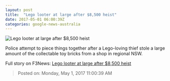 ```yaml
---
layout: post
title:  "Lego looter at large after $8,500 heist"
date: 2017-05-01 06:00:39Z
categories: google-news-australia
---
```


![Lego looter at large after $8,500 heist](http://www.abc.net.au/news/image/5495858-1x1-700x700.jpg)

Police attempt to piece things together after a Lego-loving thief stole a large amount of the collectable toy bricks from a shop in regional NSW.


Full story on F3News: [Lego looter at large after $8,500 heist](http://www.f3nws.com/n/WmjUeH)

> Posted on: Monday, May 1, 2017 11:00:39 AM
